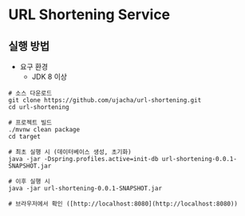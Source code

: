 # URL Shortening Service

## 실행 방법

* 요구 환경
    * JDK 8 이상

```shell
# 소스 다운로드
git clone https://github.com/ujacha/url-shortening.git
cd url-shortening

# 프로젝트 빌드
./mvnw clean package 
cd target

# 최초 실행 시 (데이터베이스 생성, 초기화)
java -jar -Dspring.profiles.active=init-db url-shortening-0.0.1-SNAPSHOT.jar

# 이후 실행 시 
java -jar url-shortening-0.0.1-SNAPSHOT.jar

# 브라우저에서 확인 ([http://localhost:8080](http://localhost:8080))

```


